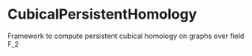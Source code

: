 # CubicalPersistentHomology
Framework to compute persistent cubical homology on graphs over field F_2
